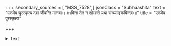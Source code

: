 +++
secondary_sources = [ "MSS_7528",]
jsonClass = "Subhaashita"
text = "एकमेव पुरस्कृत्य दश जीवन्ति मानवाः।  \nविना तेन न शोभन्ते यथा संख्याङ्कबिन्दवः॥"
title = "एकमेव पुरस्कृत्य"

+++

<details><summary>Text</summary>

एकमेव पुरस्कृत्य दश जीवन्ति मानवाः।  
विना तेन न शोभन्ते यथा संख्याङ्कबिन्दवः॥
</details>
